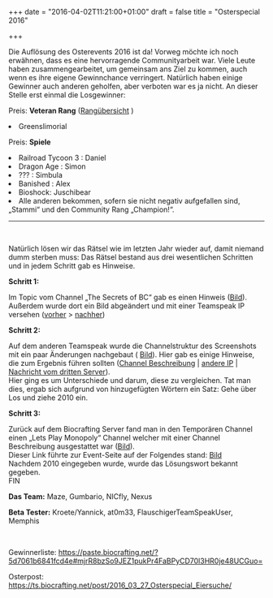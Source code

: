 +++
date = "2016-04-02T11:21:00+01:00"
draft = false
title = "Osterspecial 2016"

+++
<p>Die Auflösung des Osterevents 2016 ist da! Vorweg möchte ich noch erwähnen, dass es eine hervorragende Communityarbeit war. Viele Leute haben zusammengearbeitet, um gemeinsam ans Ziel zu kommen, auch wenn es ihre eigene Gewinnchance verringert. Natürlich haben einige Gewinner auch anderen geholfen, aber verboten war es ja nicht. 
An dieser Stelle erst einmal die Losgewinner:</p>
<p>Preis: <strong>Veteran Rang</strong> (<a href="https://ts.biocrafting.net/overview/ranks.html">Rangübersicht</a>
)</p>
<p><li>Greenslimorial</li></p>
<p>Preis: <strong>Spiele</strong></p>
<li>Railroad Tycoon 3 : Daniel</li>
<li>Dragon Age : Simon</li>
<li>??? : Simbula</li>
<li>Banished : Alex</li>
<li>Bioshock: Juschibear</li>
<li>Alle anderen bekommen, sofern sie nicht negativ aufgefallen sind, „Stammi“ und den Community Rang „Champion!“.</li></p>
<hr><br>
<p>Natürlich lösen wir das Rätsel wie im letzten Jahr wieder auf, damit niemand dumm sterben muss:
Das Rätsel bestand aus drei wesentlichen Schritten und in jedem Schritt gab es Hinweise.</p>
<p><strong>Schritt 1:</strong></p> 
<p>Im Topic vom Channel „The Secrets of BC“ gab es einen Hinweis (<a href="https://storage.biocrafting.net/f/555db0f9e2/">Bild</a>). Außerdem wurde dort ein Bild abgeändert und mit einer Teamspeak IP versehen (<a href="https://storage.biocrafting.net/f/59bbef1dee/">vorher</a> > <a href="https://storage.biocrafting.net/f/a5d796aae4/">nachher</a>)</p>
<p><strong>Schritt 2:</strong></p>
Auf dem anderen Teamspeak wurde die Channelstruktur des Screenshots mit ein paar Änderungen nachgebaut ( <a href="https://storage.biocrafting.net/f/d49a713ccf/">Bild</a>). Hier gab es einige Hinweise, die zum Ergebnis führen sollten (<a href="https://storage.biocrafting.net/f/2eb8254308/">Channel Beschreibung</a> | <a href="https://storage.biocrafting.net/f/0fe065694d/">andere IP</a> | <a href="https://storage.biocrafting.net/f/2498dd977c/">Nachricht vom dritten Server</a>). <br>
Hier ging es um Unterschiede und darum, diese zu vergleichen. Tat man dies, ergab sich aufgrund von hinzugefügten Wörtern ein Satz: Gehe über Los und ziehe 2010 ein.</p>
<p><strong>Schritt 3:</strong></p>
Zurück auf dem Biocrafting Server fand man in den Temporären Channel einen „Lets Play Monopoly“ Channel welcher mit einer Channel Beschreibung ausgestattet war (<a href="https://storage.biocrafting.net/f/46e18651e6/">Bild</a>). <br>
Dieser Link führte zur Event-Seite auf der Folgendes stand: <a href="https://storage.biocrafting.net/f/84dde3a129/">Bild</a> <br>
Nachdem 2010 eingegeben wurde, wurde das Lösungswort bekannt gegeben.<br>
FIN
</p>
<p> <strong> Das Team:</strong> Maze, Gumbario, NICfly, Nexus</p>
<p> <strong>Beta Tester:</strong> Kroete/Yannick, at0m33, FlauschigerTeamSpeakUser, Memphis</p> 
<br>
<p>Gewinnerliste: <a href="https://paste.biocrafting.net/?5d7061b6841fcd4e#mjrR8bzSo9JEZ1pukPr4FaBPyCD70l3HR0je48UCGuo=">https://paste.biocrafting.net/?5d7061b6841fcd4e#mjrR8bzSo9JEZ1pukPr4FaBPyCD70l3HR0je48UCGuo=</a> </p>
<p>Osterpost: <a href="https://ts.biocrafting.net/post/2016_03_27_Osterspecial_Eiersuche/"> https://ts.biocrafting.net/post/2016_03_27_Osterspecial_Eiersuche/</a></p>
